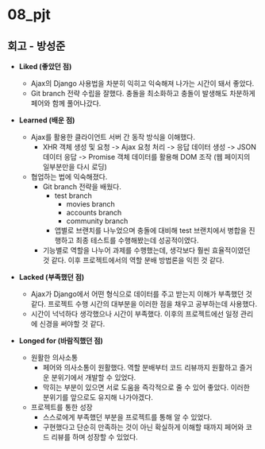 # 08_pjt

## 회고 - 방성준
- **Liked (좋았던 점)**
    - Ajax의 Django 사용법을 차분히 익히고 익숙해져 나가는 시간이 돼서 좋았다.
    - Git branch 전략 수립을 잘했다. 충돌을 최소화하고 충돌이 발생해도 차분하게 페어와 함께 풀어나갔다.

- **Learned (배운 점)**
    - Ajax를 활용한 클라이언트 서버 간 동작 방식을 이해했다.
        - XHR 객체 생성 및 요청 -> Ajax 요청 처리 -> 응답 데이터 생성 -> JSON 데이터 응답 -> Promise 객체 데이터를 활용해 DOM 조작 (웹 페이지의 일부분만을 다시 로딩)
    - 협업하는 법에 익숙해졌다.
        - Git branch 전략을 배웠다. 
            - test branch
                - movies branch
                - accounts branch
                - community branch
            - 앱별로 브랜치를 나누었으며 충돌에 대비해 test 브랜치에서 병합을 진행하고 최종 테스트를 수행해봤는데 성공적이였다.
        - 기능별로 역할을 나누어 과제를 수행했는데, 생각보다 훨씬 효율적이였던 것 같다. 이후 프로젝트에서의 역할 분배 방법론을 익힌 것 같다.

- **Lacked (부족했던 점)**
    - Ajax가 Django에서 어떤 형식으로 데이터를 주고 받는지 이해가 부족했던 것 같다. 프로젝트 수행 시간의 대부분을 이러한 점을 채우고 공부하는데 사용했다.
    - 시간이 넉넉하다 생각했으나 시간이 부족했다. 이후의 프로젝트에선 일정 관리에 신경을 써야할 것 같다.


- **Longed for (바람직했던 점)**
    - 원활한 의사소통
        - 페어와 의사소통이 원활했다. 역할 분배부터 코드 리뷰까지 원활하고 즐거운 분위기에서 개발할 수 있었다.
        - 막히는 부분이 있으면 서로 도움을 즉각적으로 줄 수 있어 좋았다. 이러한 분위기를 앞으로도 유지해 나가야겠다.
    - 프로젝트를 통한 성장
        - 스스로에게 부족했던 부분을 프로젝트를 통해 알 수 있었다.
        - 구현했다고 단순히 만족하는 것이 아닌 확실하게 이해할 때까지 페어와 코드 리뷰를 하며 성장할 수 있었다.